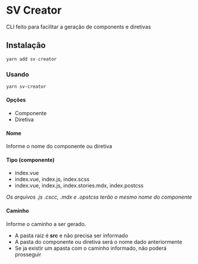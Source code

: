 # SV Creator

CLI feito para facilitar a geração de components e diretivas

## Instalação

```js
yarn add sv-creator
```

### Usando

```bash
yarn sv-creator
```

#### Opções

- Componente
- Diretiva

#### Nome

Informe o nome do componente ou diretiva

#### Tipo (componente)

- index.vue
- index.vue, index.js, index.scss
- index.vue, index.js, index.stories.mdx, index.postcss

_Os arquivos .js .cscc, .mdx e .opstcss terão o mesmo nome do componente_

#### Caminho

Informe o caminho a ser gerado.

- A pasta raiz é **src** e não precisa ser informado
- A pasta do componente ou diretiva será o nome dado anteriormente
- Se ja existir um apasta com o caminho informado, não poderá prosseguir
